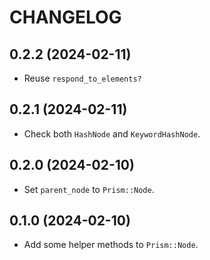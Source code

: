 # CHANGELOG

## 0.2.2 (2024-02-11)

* Reuse `respond_to_elements?`

## 0.2.1 (2024-02-11)

* Check both `HashNode` and `KeywordHashNode`.

## 0.2.0 (2024-02-10)

* Set `parent_node` to `Prism::Node`.

## 0.1.0 (2024-02-10)

* Add some helper methods to `Prism::Node`.
